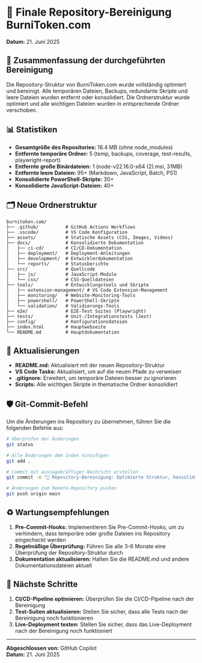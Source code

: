 # 🧹 Finale Repository-Bereinigung BurniToken.com

**Datum:** 21. Juni 2025

## 🏁 Zusammenfassung der durchgeführten Bereinigung

Die Repository-Struktur von BurniToken.com wurde vollständig optimiert und bereinigt. Alle temporären Dateien, Backups, redundante Skripte und leere Dateien wurden entfernt oder konsolidiert. Die Ordnerstruktur wurde optimiert und alle wichtigen Dateien wurden in entsprechende Ordner verschoben.

## 📊 Statistiken

- **Gesamtgröße des Repositories:** 16.4 MB (ohne node_modules)
- **Entfernte temporäre Ordner:** 5 (temp, backups, coverage, test-results, playwright-report)
- **Entfernte große Binärdateien:** 1 (node-v22.16.0-x64 (2).msi, 31MB)
- **Entfernte leere Dateien:** 95+ (Markdown, JavaScript, Batch, PS1)
- **Konsolidierte PowerShell-Skripte:** 30+
- **Konsolidierte JavaScript-Dateien:** 40+

## 🗂️ Neue Ordnerstruktur

```
burnitoken.com/
├── .github/          # GitHub Actions Workflows
├── .vscode/          # VS Code Konfiguration
├── assets/           # Statische Assets (CSS, Images, Videos)
├── docs/             # Konsolidierte Dokumentation
│   ├── ci-cd/        # CI/CD-Dokumentation
│   ├── deployment/   # Deployment-Anleitungen
│   ├── development/  # Entwicklerdokumentation
│   └── reports/      # Statusberichte
├── src/              # Quellcode
│   ├── js/           # JavaScript-Module
│   └── css/          # CSS-Quelldateien
├── tools/            # Entwicklungstools und Skripte
│   ├── extension-management/ # VS Code Extension-Management
│   ├── monitoring/   # Website-Monitoring-Tools
│   ├── powershell/   # PowerShell-Skripte
│   └── validation/   # Validierungs-Tools
├── e2e/              # E2E-Test Suites (Playwright)
├── tests/            # Unit-/Integrationstests (Jest)
├── config/           # Konfigurationsdateien
├── index.html        # Hauptwebseite
└── README.md         # Hauptdokumentation
```

## 🔄 Aktualisierungen

- **README.md:** Aktualisiert mit der neuen Repository-Struktur
- **VS Code Tasks:** Aktualisiert, um auf die neuen Pfade zu verweisen
- **.gitignore:** Erweitert, um temporäre Dateien besser zu ignorieren
- **Scripts:** Alle wichtigen Skripte in thematische Ordner konsolidiert

## 🛡️ Git-Commit-Befehl

Um die Änderungen ins Repository zu übernehmen, führen Sie die folgenden Befehle aus:

```bash
# Überprüfen der Änderungen
git status

# Alle Änderungen dem Index hinzufügen
git add .

# Commit mit aussagekräftiger Nachricht erstellen
git commit -m "🧹 Repository-Bereinigung: Optimierte Struktur, konsolidierte Skripte, entfernte leere Dateien und Binärdateien"

# Änderungen zum Remote-Repository pushen
git push origin main
```

## ♻️ Wartungsempfehlungen

1. **Pre-Commit-Hooks:** Implementieren Sie Pre-Commit-Hooks, um zu verhindern, dass temporäre oder große Dateien ins Repository eingecheckt werden
2. **Regelmäßige Überprüfung:** Führen Sie alle 3-6 Monate eine Überprüfung der Repository-Struktur durch
3. **Dokumentation aktualisieren:** Halten Sie die README.md und andere Dokumentationsdateien aktuell

## 🎯 Nächste Schritte

1. **CI/CD-Pipeline optimieren:** Überprüfen Sie die CI/CD-Pipeline nach der Bereinigung
2. **Test-Suiten aktualisieren:** Stellen Sie sicher, dass alle Tests nach der Bereinigung noch funktionieren
3. **Live-Deployment testen:** Stellen Sie sicher, dass das Live-Deployment nach der Bereinigung noch funktioniert

---

**Abgeschlossen von:** GitHub Copilot  
**Datum:** 21. Juni 2025
